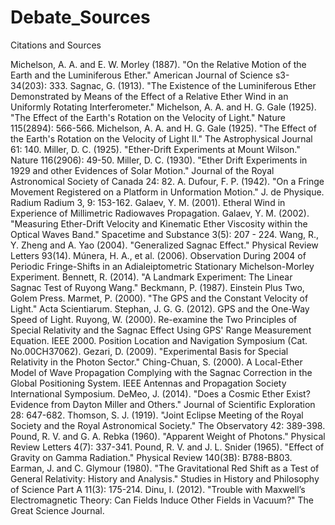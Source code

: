 # Debate_Sources
Citations and Sources

Michelson, A. A. and E. W. Morley (1887). "On the Relative Motion of the Earth and the Luminiferous Ether." American Journal of Science s3-34(203): 333.
Sagnac, G. (1913). "The Existence of the Luminiferous Ether Demonstrated by Means of the Effect of a Relative Ether Wind in an Uniformly Rotating Interferometer."
Michelson, A. A. and H. G. Gale (1925). "The Effect of the Earth's Rotation on the Velocity of Light." Nature 115(2894): 566-566.
Michelson, A. A. and H. G. Gale (1925). "The Effect of the Earth's Rotation on the Velocity of Light II." The Astrophysical Journal 61: 140.
Miller, D. C. (1925). "Ether-Drift Experiments at Mount Wilson." Nature 116(2906): 49-50.
Miller, D. C. (1930). "Ether Drift Experiments in 1929 and other Evidences of Solar Motion." Journal of the Royal Astronomical Society of Canada 24: 82.
A. Dufour, F. P. (1942). "On a Fringe Movement Registered on a Platform in Unformation Motion." J. de Physique. Radium Radium 3, 9: 153-162.
Galaev, Y. M. (2001). Etheral Wind in Experience of Millimetric Radiowaves Propagation.
Galaev, Y. M. (2002). "Measuring Ether-Drift Velocity and Kinematic Ether Viscosity within the Optical Waves Band." Spacetime and Substance 3(5): 207 - 224.
Wang, R., Y. Zheng and A. Yao (2004). "Generalized Sagnac Effect." Physical Review Letters 93(14).
Múnera, H. A., et al. (2006). Observation During 2004 of Periodic Fringe-Shifts in an Adialeiptometric Stationary Michelson-Morley Experiment.
Bennett, R. (2014). "A Landmark Experiment: The Linear Sagnac Test of Ruyong Wang."
Beckmann, P. (1987). Einstein Plus Two, Golem Press.
Marmet, P. (2000). "The GPS and the Constant Velocity of Light." Acta Scientiarum.
Stephan, J. G. G. (2012). GPS and the One-Way Speed of Light. 
Ruyong, W. (2000). Re-examine the Two Principles of Special Relativity and the Sagnac Effect Using GPS' Range Measurement Equation. IEEE 2000. Position Location and Navigation Symposium (Cat. No.00CH37062).
Gezari, D. (2009). "Experimental Basis for Special Relativity in the Photon Sector."
Ching-Chuan, S. (2000). A Local-Ether Model of Wave Propagation Complying with the Sagnac Correction in the Global Positioning System. IEEE Antennas and Propagation Society International Symposium.
DeMeo, J. (2014). "Does a Cosmic Ether Exist? Evidence from Dayton Miller and Others." Journal of Scientific Exploration 28: 647-682.
Thomson, S. J. (1919). "Joint Eclipse Meeting of the Royal Society and the Royal Astronomical Society." The Observatory 42: 389-398.
Pound, R. V. and G. A. Rebka (1960). "Apparent Weight of Photons." Physical Review Letters 4(7): 337-341.
Pound, R. V. and J. L. Snider (1965). "Effect of Gravity on Gamma Radiation." Physical Review 140(3B): B788-B803.
Earman, J. and C. Glymour (1980). "The Gravitational Red Shift as a Test of General Relativity: History and Analysis." Studies in History and Philosophy of Science Part A 11(3): 175-214.
Dinu, I. (2012). "Trouble with Maxwell’s Electromagnetic Theory: Can Fields Induce Other Fields in Vacuum?" The Great Science Journal.
	

	

	

	

	
	

	

	

	

